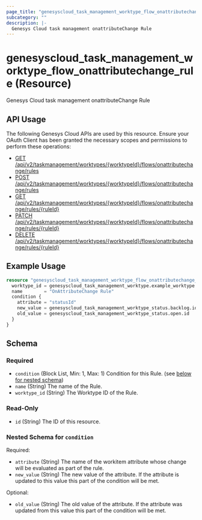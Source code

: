 ```yaml
---
page_title: "genesyscloud_task_management_worktype_flow_onattributechange_rule Resource - terraform-provider-genesyscloud"
subcategory: ""
description: |-
  Genesys Cloud task management onattributeChange Rule
---
```

# genesyscloud_task_management_worktype_flow_onattributechange_rule (Resource)

Genesys Cloud task management onattributeChange Rule

## API Usage
The following Genesys Cloud APIs are used by this resource. Ensure your OAuth Client has been granted the necessary scopes and permissions to perform these operations:

* [GET /api/v2/taskmanagement/worktypes/{worktypeId}/flows/onattributechange/rules](https://developer.genesys.cloud/devapps/api-explorer#get-api-v2-taskmanagement-worktypes--worktypeId--flows-onattributechange-rules)
* [POST /api/v2/taskmanagement/worktypes/{worktypeId}/flows/onattributechange/rules](https://developer.genesys.cloud/devapps/api-explorer#post-api-v2-taskmanagement-worktypes--worktypeId--flows-onattributechange-rules)
* [GET /api/v2/taskmanagement/worktypes/{worktypeId}/flows/onattributechange/rules/{ruleId}](https://developer.genesys.cloud/devapps/api-explorer#get-api-v2-taskmanagement-worktypes--worktypeId--flows-onattributechange-rules--ruleId-)
* [PATCH /api/v2/taskmanagement/worktypes/{worktypeId}/flows/onattributechange/rules/{ruleId}](https://developer.genesys.cloud/devapps/api-explorer#patch-api-v2-taskmanagement-worktypes--worktypeId--flows-onattributechange-rules--ruleId-)
* [DELETE /api/v2/taskmanagement/worktypes/{worktypeId}/flows/onattributechange/rules/{ruleId}](https://developer.genesys.cloud/devapps/api-explorer#delete-api-v2-taskmanagement-worktypes--worktypeId--flows-onattributechange-rules--ruleId-)



## Example Usage

```terraform
resource "genesyscloud_task_management_worktype_flow_onattributechange_rule" "onattributechange_rule_data" {
  worktype_id = genesyscloud_task_management_worktype.example_worktype.id
  name        = "OnAttributeChange Rule"
  condition {
    attribute = "statusId"
    new_value = genesyscloud_task_management_worktype_status.backlog.id
    old_value = genesyscloud_task_management_worktype_status.open.id
  }
}
```

<!-- schema generated by tfplugindocs -->
## Schema

### Required

- `condition` (Block List, Min: 1, Max: 1) Condition for this Rule. (see [below for nested schema](#nestedblock--condition))
- `name` (String) The name of the Rule.
- `worktype_id` (String) The Worktype ID of the Rule.

### Read-Only

- `id` (String) The ID of this resource.

<a id="nestedblock--condition"></a>
### Nested Schema for `condition`

Required:

- `attribute` (String) The name of the workitem attribute whose change will be evaluated as part of the rule.
- `new_value` (String) The new value of the attribute. If the attribute is updated to this value this part of the condition will be met.

Optional:

- `old_value` (String) The old value of the attribute. If the attribute was updated from this value this part of the condition will be met.

